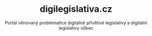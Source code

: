 ---
title: digilegislativa.cz
order: 4
subtitle: Portál věnovaný problematice digitálně přívětivé legislativy a digitální legislativy vůbec
link: https://www.digilegislativa.cz
---